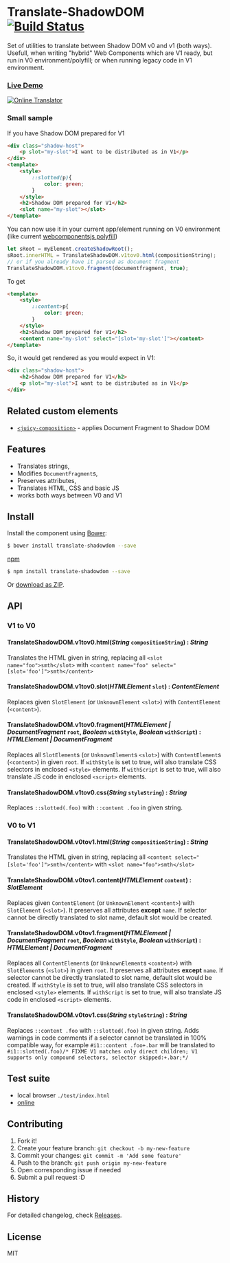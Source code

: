 # Translate-ShadowDOM [![Build Status](https://travis-ci.org/tomalec/Translate-ShadowDOM.svg?branch=master)](https://travis-ci.org/tomalec/Translate-ShadowDOM)

Set of utilities to translate between Shadow DOM v0 and v1 (both ways).
Usefull, when writing "hybrid" Web Components which are V1 ready, but run in V0 environment/polyfill;
or when running legacy code in V1 environment.

### [Live Demo](https://tomalec.github.io/Translate-ShadowDOM/)
[![Online Translator](https://raw.githubusercontent.com/tomalec/Translate-ShadowDOM/master/demo.gif)](https://tomalec.github.io/Translate-ShadowDOM/)

### Small sample

If you have Shadow DOM prepared for V1
```html
<div class="shadow-host">
    <p slot="my-slot">I want to be distributed as in V1</p>
</div>
<template>
    <style>
        ::slotted(p){
            color: green;
        }
    </style>
    <h2>Shadow DOM prepared for V1</h2>
    <slot name="my-slot"></slot>
</template>
```
You can now use it in your current app/element running on V0 environment (like current [webcomponentsjs polyfill](https://github.com/webcomponents/webcomponentsjs))
```javascript
let sRoot = myElement.createShadowRoot();
sRoot.innerHTML = TranslateShadowDOM.v1tov0.html(compositionString);
// or if you already have it parsed as document fragment
TranslateShadowDOM.v1tov0.fragment(documentfragment, true);
```
To get
```html
<template>
    <style>
        ::content>p{
            color: green;
        }
    </style>
    <h2>Shadow DOM prepared for V1</h2>
    <content name="my-slot" select="[slot='my-slot']"></content>
</template>
```
So, it would get rendered as you would expect in V1:
```html
<div class="shadow-host">
    <h2>Shadow DOM prepared for V1</h2>
    <p slot="my-slot">I want to be distributed as in V1</p>
</div>
```


## Related custom elements

 - [`<juicy-composition>`](https://github.com/Juicy/juicy-composition) - applies Document Fragment to Shadow DOM

## Features

 - Translates strings,
 - Modifies `DocumentFragment`s,
 - Preserves attributes,
 - Translates HTML, CSS and basic JS
 - works both ways between V0 and V1

## Install


Install the component using [Bower](http://bower.io/):

```sh
$ bower install translate-shadowdom --save
```
[npm](https://www.npmjs.com/)
```sh
$ npm install translate-shadowdom --save
```

Or [download as ZIP](https://github.com/Starcounter/translate-shadowdom/archive/master.zip).


## API

### V1 to V0

#### TranslateShadowDOM.v1tov0.html(_String_ `compositionString`) : _String_

Translates the HTML given in string, replacing all `<slot name="foo">smth</slot>` with `<content name="foo" select="[slot='foo']">smth</content>`

#### TranslateShadowDOM.v1tov0.slot(_HTMLElement_ `slot`) : _ContentElement_

Replaces given `SlotElement` (or `UnknownElement` `<slot>`) with `ContentElement` (`<content>`).

#### TranslateShadowDOM.v1tov0.fragment(_HTMLElement | DocumentFragment_ `root`, _Boolean_ `withStyle`, _Boolean_ `withScript`) : _HTMLElement | DocumentFragment_

Replaces all `SlotElement`s (or `UnknownElement`s `<slot>`) with `ContentElement`s (`<content>`) in given `root`.
If `withStyle` is set to true, will also translate CSS selectors in enclosed `<style>` elements.
If `withScript` is set to true, will also translate JS code in enclosed `<script>` elements.

#### TranslateShadowDOM.v1tov0.css(_String_ `styleString`) : _String_

Replaces `::slotted(.foo)` with `::content .foo` in given string.

### V0 to V1

#### TranslateShadowDOM.v0tov1.html(_String_ `compositionString`) : _String_

Translates the HTML given in string, replacing all `<content select="[slot='foo']">smth</content>` with `<slot name="foo">smth</slot>`

#### TranslateShadowDOM.v0tov1.content(_HTMLElement_ `content`) : _SlotElement_

Replaces given `ContentElement` (or `UnknownElement` `<content>`) with `SlotElement` (`<slot>`).
It preserves all attributes **except** `name`.
If selector cannot be directly translated to slot name, default slot would be created.

#### TranslateShadowDOM.v0tov1.fragment(_HTMLElement | DocumentFragment_ `root`, _Boolean_ `withStyle`, _Boolean_ `withScript`) : _HTMLElement | DocumentFragment_

Replaces all `ContentElement`s (or `UnknownElement`s `<content>`) with `SlotElement`s (`<slot>`) in given `root`.
It preserves all attributes **except** `name`.
If selector cannot be directly translated to slot name, default slot would be created.
If `withStyle` is set to true, will also translate CSS selectors in enclosed `<style>` elements.
If `withScript` is set to true, will also translate JS code in enclosed `<script>` elements.

#### TranslateShadowDOM.v0tov1.css(_String_ `styleString`) : _String_

Replaces `::content .foo` with `::slotted(.foo)` in given string.
Adds warnings in code comments if a selector cannot be translated in 100% compatible way,
for example `#i1::content .foo+.bar` will be translated to
`#i1::slotted(.foo)/* FIXME V1 matches only direct children; V1 supports only compound selectors, selector skipped:+.bar;*/`

## Test suite

 - local browser `./test/index.html`
 - [online](http://tomalec.github.io/translate-shadowdom/test)

## Contributing

 1. Fork it!
 2. Create your feature branch: `git checkout -b my-new-feature`
 3. Commit your changes: `git commit -m 'Add some feature'`
 4. Push to the branch: `git push origin my-new-feature`
 5. Open corresponding issue if needed
 6. Submit a pull request :D

## History

For detailed changelog, check [Releases](https://github.com/tomalec/translate-shadowdom/releases).

## License

MIT
